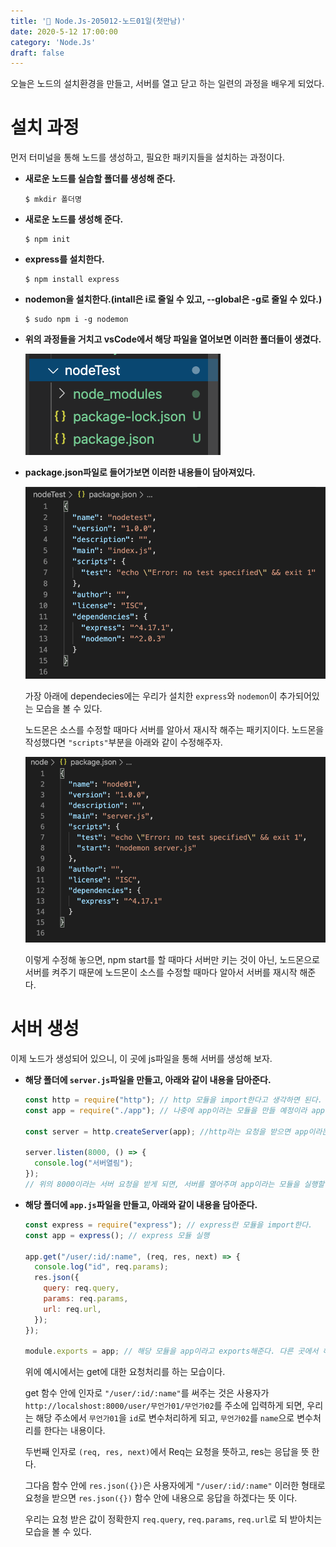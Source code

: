 ```yaml
---
title: '🌈 Node.Js-205012-노드01일(첫만남)'
date: 2020-5-12 17:00:00
category: 'Node.Js'
draft: false
---
```


오늘은 노드의 설치환경을 만들고, 서버를 열고 닫고 하는 일련의 과정을 배우게 되었다.



# 설치 과정

먼저 터미널을 통해 노드를 생성하고, 필요한 패키지들을 설치하는 과정이다.

- **새로운 노드를 실습할 폴더를 생성해 준다.**

  ```
  $ mkdir 폴더명
  ```

- **새로운 노드를 생성해 준다.**

  ```
  $ npm init
  ```

- **express를 설치한다.**

  ```
  $ npm install express
  ```

- **nodemon을 설치한다.(intall은 i로 줄일 수 있고, --global은 -g로 줄일 수 있다.)**

  ```
  $ sudo npm i -g nodemon
  ```

- **위의 과정들을 거치고 vsCode에서 해당 파일을 열어보면 이러한 폴더들이 생겼다.**

   <img src="./images/node01-1.png">

- **package.json파일로 들어가보면 이러한 내용들이 담아져있다.**

  <img src="./images/node01-2.png">

  가장 아래에 dependecies에는 우리가 설치한 `express`와 `nodemon`이 추가되어있는 모습을 볼 수 있다. 

  노드몬은 소스를 수정할 때마다 서버를 알아서 재시작 해주는 패키지이다. 노드몬을 작성했다면 `"scripts"`부분을 아래와 같이 수정해주자.

  <img src="./images/node01-3.png">

  이렇게 수정해 놓으면, npm start를 할 때마다 서버만 키는 것이 아닌, 노드몬으로 서버를 켜주기 때문에 노드몬이 소스를 수정할 때마다 알아서 서버를 재시작 해준다.

# 서버 생성

이제 노드가 생성되어 있으니, 이 곳에 js파일을 통해 서버를 생성해 보자.

- **해당 폴더에 `server.js`파일을 만들고, 아래와 같이 내용을 담아준다.**

  ```jsx
  const http = require("http"); // http 모듈을 import한다고 생각하면 된다.
  const app = require("./app"); // 나중에 app이라는 모듈을 만들 예정이라 app파일을 import하는 것 이다. 여기서 js확장자는 생략이 가능하므로, ./app으로 작성하였다.
  
  const server = http.createServer(app); //http라는 요청을 받으면 app이라는 모듈을 실행한다는 뜻 이다. 그리고 그것을 변수 server로 담았다.
  
  server.listen(8000, () => {
    console.log("서버열림");
  });
  // 위의 8000이라는 서버 요청을 받게 되면, 서버를 열어주며 app이라는 모듈을 실행할 예정이다.
  
  ```

- **해당 폴더에 `app.js`파일을 만들고, 아래와 같이 내용을 담아준다.**

  ```jsx
  const express = require("express"); // express란 모듈을 import한다.
  const app = express(); // express 모듈 실행
  
  app.get("/user/:id/:name", (req, res, next) => {
    console.log("id", req.params);
    res.json({
      query: req.query,
      params: req.params,
      url: req.url,
    });
  });
  
  module.exports = app; // 해당 모듈을 app이라고 exports해준다. 다른 곳에서 해당 모듈을 app으로 import할 수가 있다.
  
  ```

  위에 예시에서는 get에 대한 요청처리를 하는 모습이다.

  get 함수 안에 인자로 `"/user/:id/:name"`를 써주는 것은 사용자가  `http://localshost:8000/user/무언가01/무언가02`를 주소에 입력하게 되면, 우리는 해당 주소에서 `무언가01`을 `id`로 변수처리하게 되고, `무언가02`를 `name`으로 변수처리를 한다는 내용이다.

  두번째 인자로 `(req, res, next)`에서 Req는 요청을 뜻하고, res는 응답을 뜻 한다.

  그다음 함수 안에 `res.json({})`은 사용자에게 `"/user/:id/:name"` 이러한 형태로 요청을 받으면 `res.json({})` 함수 안에 내용으로 응답을 하겠다는 뜻 이다.

  우리는 요청 받은 값이 정확한지 `req.query`, `req.params`, `req.url`로 되 받아치는 모습을 볼 수 있다.

